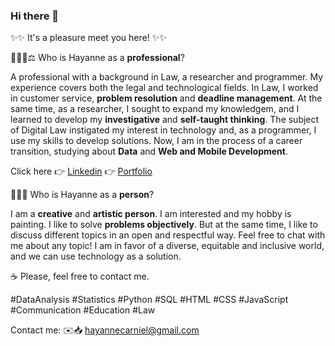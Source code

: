 ### Hi there 👋




✨✨ It's a pleasure meet you here!  ✨✨




👩🏻‍💻⚖️ Who is Hayanne as a **professional**?


A professional with a background in Law, a researcher and programmer. My experience covers both the legal and technological fields. In Law, I worked in customer service, **problem resolution** and **deadline management**. At the same time, as a researcher, I sought to expand my knowledgem, and I learned to develop my **investigative** and **self-taught thinking**. The subject of Digital Law instigated my interest in technology and, as a programmer, I use my skills to develop solutions. Now, I am in the process of a career transition, studying about **Data** and **Web and Mobile Development**.

Click here 👉 [Linkedin](https://www.linkedin.com/in/hayanne-rodrigues-carniello-cavalcante)
           👉 [Portfolio](https://www.datascienceportfol.io/hayannnecarniello)



👩🏻‍💻 Who is Hayanne as a **person**?


I am a **creative** and **artistic person**. I am interested and my hobby is painting. I like to solve **problems objectively**. But at the same time, I like to discuss different topics in an open and respectful way. Feel free to chat with me about any topic! I am in favor of a diverse, equitable and inclusive world, and we can use technology as a solution.





☕️ Please, feel free to contact me.



#DataAnalysis #Statistics #Python #SQL #HTML #CSS #JavaScript #Communication #Education #Law

Contact me: 
✉️📥 hayannecarniel@gmail.com

